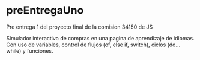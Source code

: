 # preEntregaUno
Pre entrega 1 del proyecto final de la comision 34150 de JS

Simulador interactivo de compras en una pagina de aprendizaje de idiomas. Con uso de variables, control de flujos (of, else if, switch), ciclos (do... while) y funciones.
